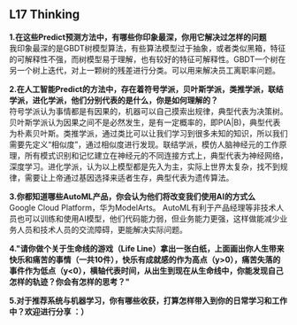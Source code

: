 
## L17 Thinking
**1.在这些Predict预测方法中，有哪些你印象最深，你用它解决过怎样的问题**    
我印象最深的是GBDT树模型算法，有些算法模型过于抽象，或者类似黑箱，特征的可解释性不强，而树模型易于理解，也有较好的特征可解释性。GBDT一个树在另一个树上迭代，对上一颗树的残差进行分类。可以用来解决员工离职率问题。
 

**2.在人工智能Predict的方法中，存在着符号学派，贝叶斯学派，类推学派，联结学派，进化学派，他们分别代表的是什么，你是如何理解的？**   
符号学派认为事情都是有因果的，机器可以自己摸索出规律，典型代表为决策树。贝叶斯学派认为因果之间不是必然发生，是有一定概率的，即P(A|B)，典型代表为朴素贝叶斯。类推学派，通过类比可以让我们学习到很多未知的知识，所以我们需要先定义“相似度”，通过相似度进行发现。联结学派，模仿人脑神经元的工作原理，所有模式识别和记忆建立在神经元的不同连接方式上，典型代表为神经网络，深度学习。进化学派，认为以上模型都是先入为主，实际上世界太复杂，找不到规律，需要让上帝通过基因选择来适者生存，典型代表为遗传算法。
     


**3.你都知道哪些AutoML产品，你会认为他们将改变我们使用AI的方式么**      
Google Cloud Platform，华为ModelArts。
AutoML有利于产品经理等非技术人员也可以训练和使用AI模型，他们代码能力弱，但业务能力更强，这样做能减少业务人员和技术人员的交流障碍，更能解决实际问题。 



**4."请你做个关于生命线的游戏（Life Line）拿出一张白纸，上面画出你人生带来快乐和痛苦的事情（一共10件），快乐有成就感的作为高点（y>0），痛苦失落的事件作为低点（y<0），横轴代表时间，从出生到现在从生命线中，你能发现自己怎样的轨迹？你会有怎样的思考？"**              




**5.对于推荐系统与机器学习，你有哪些收获，打算怎样带入到你的日常学习和工作中？欢迎进行分享 ：）**      
